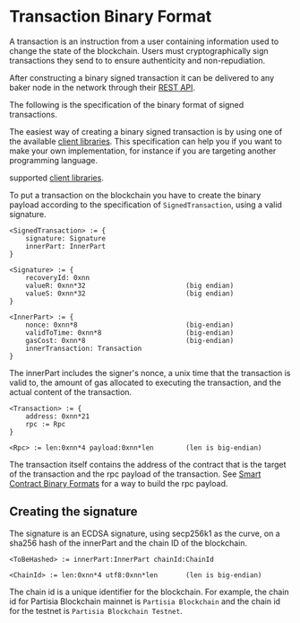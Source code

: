 # Transaction Binary Format

A transaction is an instruction from a user containing information used to change the state of the blockchain. Users must cryptographically sign transactions they send to to ensure authenticity and non-repudiation.

After constructing a binary signed transaction it can be delivered to any baker node in the network through their [REST API](/rest/).

The following is the specification of the binary format of signed transactions. 

The easiest way of creating a binary signed transaction is by using one of the available [client libraries](smart-contract-tools-overview.md#client). This specification can help you if you want to make your own implementation, for instance if you are targeting another programming language.

supported [client libraries](smart-contract-tools-overview.md#client).

To put a transaction on the blockchain you have to create the binary payload according to the specification of
`SignedTransaction`, using a valid signature.

```
<SignedTransaction> := {
    signature: Signature
    innerPart: InnerPart
}

<Signature> := {
    recoveryId: 0xnn
    valueR: 0xnn*32                         (big endian)
    valueS: 0xnn*32                         (big endian)
}

<InnerPart> := {
    nonce: 0xnn*8                           (big-endian)
    validToTime: 0xnn*8                     (big-endian)
    gasCost: 0xnn*8                         (big-endian)
    innerTransaction: Transaction
}
```

The innerPart includes the signer's nonce, a unix time that the transaction is valid to,
the amount of gas allocated to executing the transaction, and the actual content of the transaction.

```
<Transaction> := {
    address: 0xnn*21
    rpc := Rpc
}

<Rpc> := len:0xnn*4 payload:0xnn*len        (len is big-endian)
```

The transaction itself contains the address of the contract that is the target of the transaction
and the rpc payload of the transaction.
See [Smart Contract Binary Formats](smart-contract-binary-formats.md)
for a way to build the rpc payload.

## Creating the signature

The signature is an ECDSA signature, using secp256k1 as the curve, on a sha256 hash of the innerPart and the chain ID of
the blockchain.

````
<ToBeHashed> := innerPart:InnerPart chainId:ChainId

<ChainId> := len:0xnn*4 utf8:0xnn*len       (len is big-endian)
````

The chain id is a unique identifier for the blockchain. For example, the chain id for Partisia Blockchain mainnet is
`Partisia Blockchain` and the chain id for the testnet is `Partisia Blockchain Testnet`.
